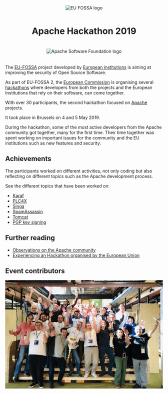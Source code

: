 <p align="center"><img src="./assets/eu-fossa-logo.png" style="margin: 10px" alt="EU FOSSA logo"/></p>
<h1 align="center">Apache Hackathon 2019</h1>

<p align="center"><img src="./assets/asf-logo.png" style="margin: 20px" alt="Apache Software Foundation logo"/></p>

The [EU-FOSSA](https://joinup.ec.europa.eu/collection/eu-fossa-2/about) project developed by [European institutions](https://europa.eu/) is aiming at improving the security of Open Source Software.

As part of EU-FOSSA 2, the [European Commission](https://ec.europa.eu/) is organising several [hackathons](https://eufossahackathon.bemyapp.com/) where developers from both the projects and the European Institutions that rely on their software, can come together.

With over 30 participants, the second hackathon focused on [Apache](https://www.apache.org/) projects.

It took place in Brussels on 4 and 5 May 2019.

During the hackathon, some of the most active developers from the Apache community got together, many for the first time. Their time together was spent working on important issues for the community and the EU institutions such as new features and security.

## Achievements

The participants worked on different activities, not only coding but also reflecting on different topics such as the Apache development process.

See the different topics that have been worked on:

* [Karaf](achievements/karaf.md)
* [PLC4X](achievements/plc4x.md)
* [Singa](achievements/singa.md)
* [SpamAssassin](achievements/spamassassin.md)
* [Tomcat](achievements/tomcat.md)
* [PGP key signing](achievements/pgpkeysigning.md)

## Further reading

* [Observations on the Apache community](theapacheway.md)
* [Experiencing an Hackathon organised by the European Union](https://medium.com/merzlabs/fosshackathon-experienece-38d775e77198)

## Event contributors

<p align="center"><img src="./assets/group-photo.jpg"/></p>
